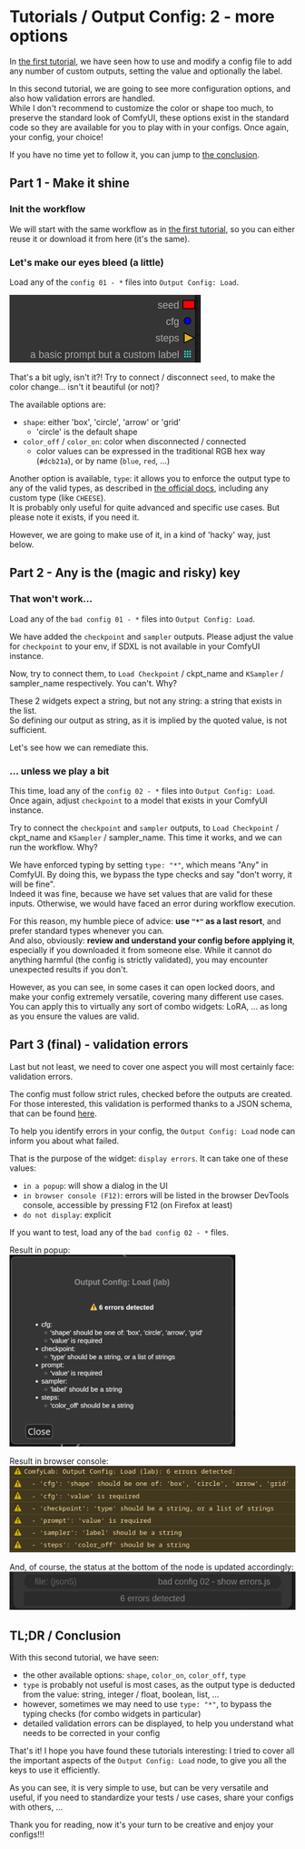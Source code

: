 # Tutorials / Output Config: 2 - more options

In [the first tutorial](<../1%20-%20simple%20(value%20and%20label)/>), we have seen how to use and modify a config file to add any number of custom outputs, setting the value and optionally the label.

In this second tutorial, we are going to see more configuration options, and also how validation errors are handled. \
While I don't recommend to customize the color or shape too much, to preserve the standard look of ComfyUI, these options exist in the standard code so they are available for you to play with in your configs. Once again, your config, your choice!

If you have no time yet to follow it, you can jump to [the conclusion](#tldr--conclusion).

## Part 1 - Make it shine

### Init the workflow

We will start with the same workflow as in [the first tutorial](<../1%20-%20simple%20(value%20and%20label)/>), so you can either reuse it or download it from here (it's the same).

### Let's make our eyes bleed (a little)

Load any of the `config 01 - *` files into `Output Config: Load`.

![node detail](./details/result%2001.jpg)

That's a bit ugly, isn't it?! Try to connect / disconnect `seed`, to make the color change... isn't it beautiful (or not)?

The available options are:

- `shape`: either 'box', 'circle', 'arrow' or 'grid'
  - 'circle' is the default shape
- `color_off` / `color_on`: color when disconnected / connected
  - color values can be expressed in the traditional RGB hex way (`#dcb21a`), or by name (`blue`, `red`, ...)

Another option is available, `type`: it allows you to enforce the output type to any of the valid types, as described in [the official docs](https://docs.comfy.org/custom-nodes/custom_node_datatypes), including any custom type (like `CHEESE`). \
It is probably only useful for quite advanced and specific use cases. But please note it exists, if you need it.

However, we are going to make use of it, in a kind of 'hacky' way, just below.

## Part 2 - Any is the (magic and risky) key

### That won't work...

Load any of the `bad config 01 - *` files into `Output Config: Load`.

We have added the `checkpoint` and `sampler` outputs. Please adjust the value for `checkpoint` to your env, if SDXL is not available in your ComfyUI instance.

Now, try to connect them, to `Load Checkpoint` / ckpt_name and `KSampler` / sampler_name respectively. You can't. Why?

These 2 widgets expect a string, but not any string: a string that exists in the list.\
So defining our output as string, as it is implied by the quoted value, is not sufficient.

Let's see how we can remediate this.

### ... unless we play a bit

This time, load any of the `config 02 - *` files into `Output Config: Load`. Once again, adjust `checkpoint` to a model that exists in your ComfyUI instance.

Try to connect the `checkpoint` and `sampler` outputs, to `Load Checkpoint` / ckpt_name and `KSampler` / sampler_name.
This time it works, and we can run the workflow. Why?

We have enforced typing by setting `type: "*"`, which means "Any" in ComfyUI. By doing this, we bypass the type checks and say "don't worry, it will be fine".\
Indeed it was fine, because we have set values that are valid for these inputs. Otherwise, we would have faced an error during workflow execution.

For this reason, my humble piece of advice: **use `"*"` as a last resort**, and prefer standard types whenever you can.\
And also, obviously: **review and understand your config before applying it**, especially if you downloaded it from someone else. While it cannot do anything harmful (the config is strictly validated), you may encounter unexpected results if you don't.

However, as you can see, in some cases it can open locked doors, and make your config extremely versatile, covering many different use cases. You can apply this to virtually any sort of combo widgets: LoRA, ... as long as you ensure the values are valid.

## Part 3 (final) - validation errors

Last but not least, we need to cover one aspect you will most certainly face: validation errors.

The config must follow strict rules, checked before the outputs are created. For those interested, this validation is performed thanks to a JSON schema, that can be found [here](https://github.com/bugltd/ComfyLab-Pack/blob/main/src/schema/config.output.schema.json).

To help you identify errors in your config, the `Output Config: Load` node can inform you about what failed.

That is the purpose of the widget: `display errors`. It can take one of these values:

- `in a popup`: will show a dialog in the UI
- `in browser console (F12)`: errors will be listed in the browser DevTools console, accessible by pressing F12 (on Firefox at least)
- `do not display`: explicit

If you want to test, load any of the `bad config 02 - *` files.

Result in popup:\
![node detail](./details/error%2001.jpg)

Result in browser console:\
![node detail](./details/error%2002.jpg)

And, of course, the status at the bottom of the node is updated accordingly:
![node detail](./details/error%2003.jpg)

## TL;DR / Conclusion

With this second tutorial, we have seen:

- the other available options: `shape`, `color_on`, `color_off`, `type`
- `type` is probably not useful is most cases, as the output type is deducted from the value: string, integer / float, boolean, list, ...
- however, sometimes we may need to use `type: "*"`, to bypass the typing checks (for combo widgets in particular)
- detailed validation errors can be displayed, to help you understand what needs to be corrected in your config

That's it! I hope you have found these tutorials interesting: I tried to cover all the important aspects of the `Output Config: Load` node, to give you all the keys to use it efficiently.

As you can see, it is very simple to use, but can be very versatile and useful, if you need to standardize your tests / use cases, share your configs with others, ...

Thank you for reading, now it's your turn to be creative and enjoy your configs!!!
